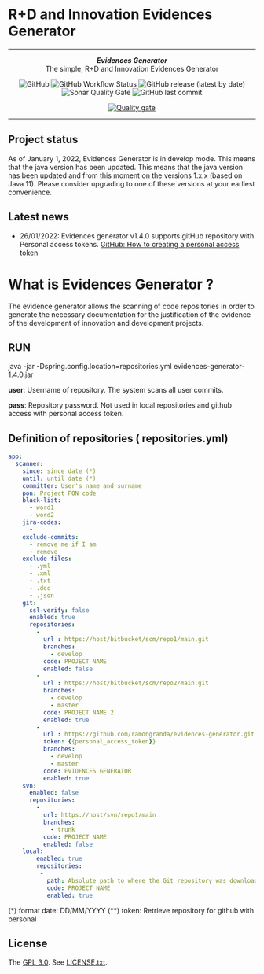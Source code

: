 # R+D and Innovation Evidences Generator

***

<div align="center">
    <b><em>Evidences Generator</em></b><br>
    The simple, R+D and Innovation Evidences Generator 
</div>

<div align="center"> 

![GitHub](https://img.shields.io/github/license/ramongranda/evidences-generator)
![GitHub Workflow Status](https://img.shields.io/github/workflow/status/ramongranda/evidences-generator/Develop%20Branch?label=Java%20CLI&logo=github)
![GitHub release (latest by date)](https://img.shields.io/github/v/release/ramongranda/evidences-generator)
![Sonar Quality Gate](https://img.shields.io/sonar/quality_gate/ramongranda_evidences-generator/master?server=https%3A%2F%2Fsonarcloud.io) 
![GitHub last commit](https://img.shields.io/github/last-commit/ramongranda/evidences-generator)
    
[![Quality gate](https://sonarcloud.io/api/project_badges/quality_gate?project=ramongranda_evidences-generator)](https://sonarcloud.io/summary/new_code?id=ramongranda_evidences-generator)

</div>

***
## Project status

As of  January 1, 2022, Evidences Generator is in develop mode. This means that the java version has been updated. 
This means that the java version has been updated and from this moment on the versions 1.x.x (based on Java 11). 
Please consider upgrading to one of these versions at your earliest convenience.

## Latest news

* 26/01/2022: Evidences generator v1.4.0 supports gitHub repository with Personal access tokens. [GitHub: How to creating a personal access token](https://docs.github.com/en/authentication/keeping-your-account-and-data-secure/creating-a-personal-access-token) 

# What is Evidences Generator ?
The evidence generator allows the scanning of code repositories in order to generate the necessary documentation for the justification of the evidence of the development of innovation and development projects.

## RUN

java -jar  -Dspring.config.location=repositories.yml evidences-generator-1.4.0.jar <user> <pass>

**user**: Username of repository. The system scans all user commits.
    
**pass**: Repository password. Not used in local repositories and github access with personal access token.

##  Definition of repositories ( repositories.yml)
```yaml
app:
  scanner:
    since: since date (*)
    until: until date (*)
    committer: User's name and surname  
    pon: Project PON code
    black-list:
      - word1
      - word2
    jira-codes:
      -
    exclude-commits:
      - remove me if I am
      - remove
    exclude-files:
      - .yml
      - .xml
      - .txt
      - .doc
      - .json
    git:
      ssl-verify: false
      enabled: true
      repositories:
        - 
          url : https://host/bitbucket/scm/repo1/main.git 
          branches: 
            - develop 
          code: PROJECT NAME
          enabled: false      
        - 
          url : https://host/bitbucket/scm/repo2/main.git 
          branches: 
            - develop 
            - master
          code: PROJECT NAME 2
          enabled: true 
        - 
          url : https://github.com/ramongranda/evidences-generator.git
          token: {{personal_access_token}}
          branches: 
            - develop 
            - master
          code: EVIDENCES GENERATOR
          enabled: true           
    svn:
      enabled: false        
      repositories:
        - 
          url: https://host/svn/repo1/main 
          branches: 
            - trunk
          code: PROJECT NAME
          enabled: false
    local:
        enabled: true
        repositories:
         -
           path: Absolute path to where the Git repository was downloaded
           code: PROJECT NAME
           enabled: true
```
(*) format date: DD/MM/YYYY
(**) token: Retrieve repository for github with personal 


## License

The [GPL 3.0](http://opensource.org/licenses/GPL-3.0). See [LICENSE.txt](https://github.com/ramongranda/evidences-generator/master/LICENSE.txt).
